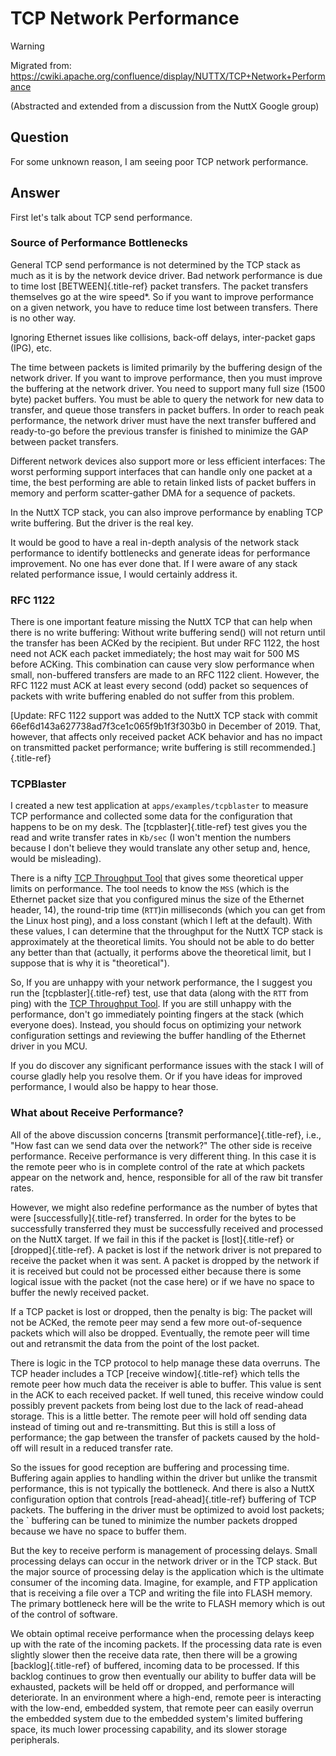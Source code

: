 TCP Network Performance
=======================

Warning

Migrated from:
<https://cwiki.apache.org/confluence/display/NUTTX/TCP+Network+Performance>

(Abstracted and extended from a discussion from the NuttX Google group)

Question
--------

For some unknown reason, I am seeing poor TCP network performance.

Answer
------

First let\'s talk about TCP send performance.

### Source of Performance Bottlenecks

General TCP send performance is not determined by the TCP stack as much
as it is by the network device driver. Bad network performance is due to
time lost [BETWEEN]{.title-ref} packet transfers. The packet transfers
themselves go at the wire speed\*. So if you want to improve performance
on a given network, you have to reduce time lost between transfers.
There is no other way.

Ignoring Ethernet issues like collisions, back-off delays, inter-packet
gaps (IPG), etc.

The time between packets is limited primarily by the buffering design of
the network driver. If you want to improve performance, then you must
improve the buffering at the network driver. You need to support many
full size (1500 byte) packet buffers. You must be able to query the
network for new data to transfer, and queue those transfers in packet
buffers. In order to reach peak performance, the network driver must
have the next transfer buffered and ready-to-go before the previous
transfer is finished to minimize the GAP between packet transfers.

Different network devices also support more or less efficient
interfaces: The worst performing support interfaces that can handle only
one packet at a time, the best performing are able to retain linked
lists of packet buffers in memory and perform scatter-gather DMA for a
sequence of packets.

In the NuttX TCP stack, you can also improve performance by enabling TCP
write buffering. But the driver is the real key.

It would be good to have a real in-depth analysis of the network stack
performance to identify bottlenecks and generate ideas for performance
improvement. No one has ever done that. If I were aware of any stack
related performance issue, I would certainly address it.

### RFC 1122

There is one important feature missing the NuttX TCP that can help when
there is no write buffering: Without write buffering send() will not
return until the transfer has been ACKed by the recipient. But under RFC
1122, the host need not ACK each packet immediately; the host may wait
for 500 MS before ACKing. This combination can cause very slow
performance when small, non-buffered transfers are made to an RFC 1122
client. However, the RFC 1122 must ACK at least every second (odd)
packet so sequences of packets with write buffering enabled do not
suffer from this problem.

[Update: RFC 1122 support was added to the NuttX TCP stack with commit
66ef6d143a627738ad7f3ce1c065f9b1f3f303b0 in December of 2019. That,
however, that affects only received packet ACK behavior and has no
impact on transmitted packet performance; write buffering is still
recommended.]{.title-ref}

### TCPBlaster

I created a new test application at `apps/examples/tcpblaster` to
measure TCP performance and collected some data for the configuration
that happens to be on my desk. The [tcpblaster]{.title-ref} test gives
you the read and write transfer rates in `Kb/sec` (I won\'t mention the
numbers because I don\'t believe they would translate any other setup
and, hence, would be misleading).

There is a nifty [TCP Throughput
Tool](https://www.switch.ch/network/tools/tcp_throughput/) that gives
some theoretical upper limits on performance. The tool needs to know the
`MSS` (which is the Ethernet packet size that you configured minus the
size of the Ethernet header, 14), the round-trip time (`RTT`)in
milliseconds (which you can get from the Linux host ping), and a loss
constant (which I left at the default). With these values, I can
determine that the throughput for the NuttX TCP stack is approximately
at the theoretical limits. You should not be able to do better any
better than that (actually, it performs above the theoretical limit, but
I suppose that is why it is \"theoretical\").

So, If you are unhappy with your network performance, the I suggest you
run the [tcpblaster]{.title-ref} test, use that data (along with the
`RTT` from ping) with the [TCP Throughput
Tool](https://www.switch.ch/network/tools/tcp_throughput/). If you are
still unhappy with the performance, don\'t go immediately pointing
fingers at the stack (which everyone does). Instead, you should focus on
optimizing your network configuration settings and reviewing the buffer
handling of the Ethernet driver in you MCU.

If you do discover any significant performance issues with the stack I
will of course gladly help you resolve them. Or if you have ideas for
improved performance, I would also be happy to hear those.

### What about Receive Performance?

All of the above discussion concerns [transmit performance]{.title-ref},
i.e., \"How fast can we send data over the network?\" The other side is
receive performance. Receive performance is very different thing. In
this case it is the remote peer who is in complete control of the rate
at which packets appear on the network and, hence, responsible for all
of the raw bit transfer rates.

However, we might also redefine performance as the number of bytes that
were [successfully]{.title-ref} transferred. In order for the bytes to
be successfully transferred they must be successfully received and
processed on the NuttX target. If we fail in this if the packet is
[lost]{.title-ref} or [dropped]{.title-ref}. A packet is lost if the
network driver is not prepared to receive the packet when it was sent. A
packet is dropped by the network if it is received but could not be
processed either because there is some logical issue with the packet
(not the case here) or if we have no space to buffer the newly received
packet.

If a TCP packet is lost or dropped, then the penalty is big: The packet
will not be ACKed, the remote peer may send a few more out-of-sequence
packets which will also be dropped. Eventually, the remote peer will
time out and retransmit the data from the point of the lost packet.

There is logic in the TCP protocol to help manage these data overruns.
The TCP header includes a TCP [receive window]{.title-ref} which tells
the remote peer how much data the receiver is able to buffer. This value
is sent in the ACK to each received packet. If well tuned, this receive
window could possibly prevent packets from being lost due to the lack of
read-ahead storage. This is a little better. The remote peer will hold
off sending data instead of timing out and re-transmitting. But this is
still a loss of performance; the gap between the transfer of packets
caused by the hold-off will result in a reduced transfer rate.

So the issues for good reception are buffering and processing time.
Buffering again applies to handling within the driver but unlike the
transmit performance, this is not typically the bottleneck. And there is
also a NuttX configuration option that controls [read-ahead]{.title-ref}
buffering of TCP packets. The buffering in the driver must be optimized
to avoid lost packets; the \` buffering can be tuned to minimize the
number packets dropped because we have no space to buffer them.

But the key to receive perform is management of processing delays. Small
processing delays can occur in the network driver or in the TCP stack.
But the major source of processing delay is the application which is the
ultimate consumer of the incoming data. Imagine, for example, and FTP
application that is receiving a file over a TCP and writing the file
into FLASH memory. The primary bottleneck here will be the write to
FLASH memory which is out of the control of software.

We obtain optimal receive performance when the processing delays keep up
with the rate of the incoming packets. If the processing data rate is
even slightly slower then the receive data rate, then there will be a
growing [backlog]{.title-ref} of buffered, incoming data to be
processed. If this backlog continues to grow then eventually our ability
to buffer data will be exhausted, packets will be held off or dropped,
and performance will deteriorate. In an environment where a high-end,
remote peer is interacting with the low-end, embedded system, that
remote peer can easily overrun the embedded system due to the embedded
system\'s limited buffering space, its much lower processing capability,
and its slower storage peripherals.
